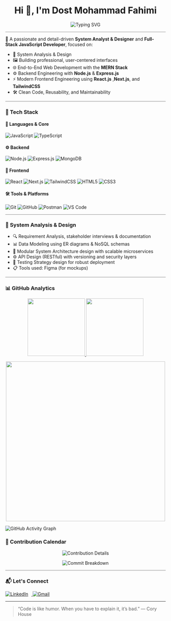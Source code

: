 <h1 align="center">Hi 👋, I'm Dost Mohammad Fahimi</h1>

<p align="center">
  <img src="https://readme-typing-svg.herokuapp.com?font=Fira+Code&size=24&duration=3000&pause=1000&color=38BCF7&center=true&vCenter=true&width=500&lines=System+Analyst+%26+Designer;Frontend+Engineer+%7C+React+%2F+Next.js;MERN+Stack+Developer;Clean+Code+%7C+Systematic+Thinking;Open+Source+Enthusiast+%F0%9F%A4%96" alt="Typing SVG" />
</p>
<hr style="height:0.5px; border:none; color:gray; background-color:gray; margin: 4px 0;">

🎯 A passionate and detail-driven **System Analyst & Designer** and **Full-Stack JavaScript Developer**, focused on:

- 🧠 System Analysis & Design  
- 🖼️ Building professional, user-centered interfaces
- 🌐 End-to-End Web Development with the **MERN Stack**  
- ⚙️ Backend Engineering with **Node.js** & **Express.js**   
- ⚡ Modern Frontend Engineering using **React.js** ,**Next.js**, and **TailwindCSS**   
- 🛠 Clean Code, Reusability, and Maintainability  

<hr style="height:0.5px; border:none; color:gray; background-color:gray; margin: 4px 0;">

### 🚀 Tech Stack

#### 🧩 Languages & Core
![JavaScript](https://img.shields.io/badge/-JavaScript-F7DF1E?style=flat-square&logo=javascript&logoColor=black)
![TypeScript](https://img.shields.io/badge/-TypeScript-3178C6?style=flat-square&logo=typescript&logoColor=white)

#### ⚙️ Backend
![Node.js](https://img.shields.io/badge/-Node.js-339933?style=flat-square&logo=nodedotjs&logoColor=white)
![Express.js](https://img.shields.io/badge/-Express.js-000000?style=flat-square&logo=express&logoColor=white)
![MongoDB](https://img.shields.io/badge/-MongoDB-47A248?style=flat-square&logo=mongodb&logoColor=white)

#### 🎨 Frontend
![React](https://img.shields.io/badge/-React-61DAFB?style=flat-square&logo=react&logoColor=black)
![Next.js](https://img.shields.io/badge/-Next.js-000000?style=flat-square&logo=next.js&logoColor=white)
![TailwindCSS](https://img.shields.io/badge/-TailwindCSS-38B2AC?style=flat-square&logo=tailwind-css&logoColor=white)
![HTML5](https://img.shields.io/badge/-HTML5-E34F26?style=flat-square&logo=html5&logoColor=white)
![CSS3](https://img.shields.io/badge/-CSS3-1572B6?style=flat-square&logo=css3&logoColor=white)

#### 🛠 Tools & Platforms
![Git](https://img.shields.io/badge/-Git-F05032?style=flat-square&logo=git&logoColor=white)
![GitHub](https://img.shields.io/badge/-GitHub-181717?style=flat-square&logo=github&logoColor=white)
![Postman](https://img.shields.io/badge/-Postman-FF6C37?style=flat-square&logo=postman&logoColor=white)
![VS Code](https://img.shields.io/badge/-VS%20Code-007ACC?style=flat-square&logo=visual-studio-code&logoColor=white)

<hr style="height:0.5px; border:none; color:gray; background-color:gray; margin: 4px 0;">

### 🧠 System Analysis & Design

- 🔍 Requirement Analysis, stakeholder interviews & documentation
- 📊 Data Modeling using ER diagrams & NoSQL schemas
- 🧩 Modular System Architecture design with scalable microservices
- ⚙️ API Design (RESTful) with versioning and security layers
- 🧪 Testing Strategy design for robust deployment
- 📋 Tools used: Figma (for mockups)

<hr style="height:0.5px; border:none; color:gray; background-color:gray; margin: 4px 0;">

### 📊 GitHub Analytics

<p align="center">
  <a href="https://github.com/DostMohammadFahimi">
    <img height="180em" src="https://github-readme-stats.vercel.app/api?username=DostMohammadFahimi&show_icons=true&count_private=true&theme=algolia&hide_border=true&include_all_commits=true&hide=issues" />
    <img height="180em" src="https://github-readme-stats.vercel.app/api/top-langs/?username=DostMohammadFahimi&layout=compact&theme=algolia&hide_border=true&langs_count=6" />
  </a>
</p>

<p align="center">
  <a href="https://github.com/DostMohammadFahimi">
    <img width="500" src="https://github-readme-streak-stats.herokuapp.com/?user=DostMohammadFahimi&theme=algolia&hide_border=true" />
  </a>
</p>





![GitHub Activity Graph](https://github-readme-activity-graph.vercel.app/graph?username=DostMohammadFahimi&theme=react-dark)

### 📅 Contribution Calendar

<p align="center">
  <img src="https://github-profile-summary-cards.vercel.app/api/cards/profile-details?username=DostMohammadFahimi&theme=github_dark" alt="Contribution Details" />
</p>

<p align="center">
  <img src="https://github-profile-summary-cards.vercel.app/api/cards/productive-time?username=DostMohammadFahimi&theme=github_dark&utcOffset=4.5" alt="Commit Breakdown" />
</p>

<hr style="height:0.5px; border:none; color:gray; background-color:gray; margin: 4px 0;">

### 📬 Let's Connect

<p align="left">
  <a href="https://www.linkedin.com/in/dost-mohammad-fahimi/" target="_blank">
    <img src="https://img.icons8.com/color/48/000000/linkedin.png" alt="LinkedIn" style="margin-right: 10px;"/>
  </a>
  <a href="mailto:dmfahimiiiii730@gmail.com">
    <img src="https://img.icons8.com/color/48/000000/gmail-new.png" alt="Gmail"/>
  </a>
</p>

---

> “Code is like humor. When you have to explain it, it’s bad.” — Cory House
